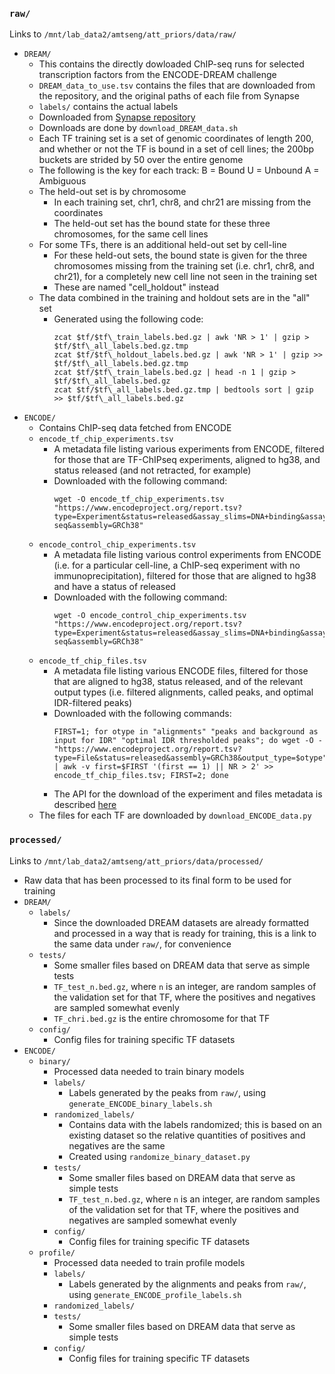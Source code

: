 ### `raw/`
Links to `/mnt/lab_data2/amtseng/att_priors/data/raw/`
- `DREAM/`
	- This contains the directly dowloaded ChIP-seq runs for selected transcription factors from the ENCODE-DREAM challenge
	- `DREAM_data_to_use.tsv` contains the files that are downloaded from the repository, and the original paths of each file from Synapse
	- `labels/` contains the actual labels
	- Downloaded from [Synapse repository](https://www.synapse.org/#!Synapse:syn6112317)
	- Downloads are done by `download_DREAM_data.sh`
	- Each TF training set is a set of genomic coordinates of length 200, and whether or not the TF is bound in a set of cell lines; the 200bp buckets are strided by 50 over the entire genome
	- The following is the key for each track:
		B = Bound
		U = Unbound
		A = Ambiguous
	- The held-out set is by chromosome
		- In each training set, chr1, chr8, and chr21 are missing from the coordinates
		- The held-out set has the bound state for these three chromosomes, for the same cell lines
	- For some TFs, there is an additional held-out set by cell-line
		- For these held-out sets, the bound state is given for the three chromosomes missing from the training set (i.e. chr1, chr8, and chr21), for a completely new cell line not seen in the training set
		- These are named "cell_holdout" instead
	- The data combined in the training and holdout sets are in the "all" set
		- Generated using the following code:
			```
			zcat $tf/$tf\_train_labels.bed.gz | awk 'NR > 1' | gzip > $tf/$tf\_all_labels.bed.gz.tmp
			zcat $tf/$tf\_holdout_labels.bed.gz | awk 'NR > 1' | gzip >> $tf/$tf\_all_labels.bed.gz.tmp
			zcat $tf/$tf\_train_labels.bed.gz | head -n 1 | gzip > $tf/$tf\_all_labels.bed.gz
			zcat $tf/$tf\_all_labels.bed.gz.tmp | bedtools sort | gzip >> $tf/$tf\_all_labels.bed.gz
			```
- `ENCODE/`
	- Contains ChIP-seq data fetched from ENCODE
	- `encode_tf_chip_experiments.tsv`
		- A metadata file listing various experiments from ENCODE, filtered for those that are TF-ChIPseq experiments, aligned to hg38, and status released (and not retracted, for example)
		- Downloaded with the following command:
			```
			wget -O encode_tf_chip_experiments.tsv "https://www.encodeproject.org/report.tsv?type=Experiment&status=released&assay_slims=DNA+binding&assay_title=TF+ChIP-seq&assembly=GRCh38"
			```
	- `encode_control_chip_experiments.tsv`
		- A metadata file listing various control experiments from ENCODE (i.e. for a particular cell-line, a ChIP-seq experiment with no immunoprecipitation), filtered for those that are aligned to hg38 and have a status of released
		- Downloaded with the following command:
			```
			wget -O encode_control_chip_experiments.tsv "https://www.encodeproject.org/report.tsv?type=Experiment&status=released&assay_slims=DNA+binding&assay_title=Control+ChIP-seq&assembly=GRCh38"
			```
	- `encode_tf_chip_files.tsv`
		- A metadata file listing various ENCODE files, filtered for those that are aligned to hg38, status released, and of the relevant output types (i.e. filtered alignments, called peaks, and optimal IDR-filtered peaks)
		- Downloaded with the following commands:
			```
			FIRST=1; for otype in "alignments" "peaks and background as input for IDR" "optimal IDR thresholded peaks"; do wget -O - "https://www.encodeproject.org/report.tsv?type=File&status=released&assembly=GRCh38&output_type=$otype" | awk -v first=$FIRST '(first == 1) || NR > 2' >> encode_tf_chip_files.tsv; FIRST=2; done
			```
		- The API for the download of the experiment and files metadata is described [here](https://app.swaggerhub.com/apis-docs/encodeproject/api/basic_search/)
	- The files for each TF are downloaded by `download_ENCODE_data.py`

### `processed/`
Links to `/mnt/lab_data2/amtseng/att_priors/data/processed/`
- Raw data that has been processed to its final form to be used for training
- `DREAM/`
	- `labels/`
		- Since the downloaded DREAM datasets are already formatted and processed in a way that is ready for training, this is a link to the same data under `raw/`, for convenience
	- `tests/`
		- Some smaller files based on DREAM data that serve as simple tests
		- `TF_test_n.bed.gz`, where `n` is an integer, are random samples of the validation set for that TF, where the positives and negatives are sampled somewhat evenly
		- `TF_chri.bed.gz` is the entire chromosome for that TF
	- `config/`
		- Config files for training specific TF datasets
- `ENCODE/`
	- `binary/`
		- Processed data needed to train binary models
		- `labels/`
			- Labels generated by the peaks from `raw/`, using `generate_ENCODE_binary_labels.sh`
		- `randomized_labels/`
			- Contains data with the labels randomized; this is based on an existing dataset so the relative quantities of positives and negatives are the same
			- Created using `randomize_binary_dataset.py`
		- `tests/`
			- Some smaller files based on DREAM data that serve as simple tests
			- `TF_test_n.bed.gz`, where `n` is an integer, are random samples of the validation set for that TF, where the positives and negatives are sampled somewhat evenly
		- `config/`
			- Config files for training specific TF datasets
	- `profile/`
		- Processed data needed to train profile models
		- `labels/`
			- Labels generated by the alignments and peaks from `raw/`, using `generate_ENCODE_profile_labels.sh`
		- `randomized_labels/`
		- `tests/`
			- Some smaller files based on DREAM data that serve as simple tests
		- `config/`
			- Config files for training specific TF datasets
